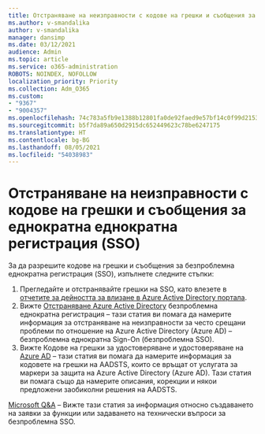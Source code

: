 ```yaml
---
title: Отстраняване на неизправности с кодове на грешки и съобщения за еднократна еднократна регистрация (SSO)
ms.author: v-smandalika
author: v-smandalika
manager: dansimp
ms.date: 03/12/2021
audience: Admin
ms.topic: article
ms.service: o365-administration
ROBOTS: NOINDEX, NOFOLLOW
localization_priority: Priority
ms.collection: Adm_O365
ms.custom:
- "9367"
- "9004357"
ms.openlocfilehash: 74c783a5fb9e1388b12801fa0de92faed9e57bf14c0f99d21539e17bf1b1c284
ms.sourcegitcommit: b5f7da89a650d2915dc652449623c78be6247175
ms.translationtype: HT
ms.contentlocale: bg-BG
ms.lasthandoff: 08/05/2021
ms.locfileid: "54038983"
---
```

# <a name="troubleshoot-seamless-single-sign-on-sso-error-codes-and-messages"></a>Отстраняване на неизправности с кодове на грешки и съобщения за еднократна еднократна регистрация (SSO)

За да разрешите кодове на грешки и съобщения за безпроблемна еднократна регистрация (SSO), изпълнете следните стъпки:

1. Прегледайте и отстранявайте грешки на SSO, като влезете в [отчетите за дейността за влизане в Azure Active Directory портала](https://docs.microsoft.com/azure/active-directory/reports-monitoring/concept-sign-ins).
2. Вижте [Отстраняване Azure Active Directory](https://docs.microsoft.com/azure/active-directory/hybrid/tshoot-connect-sso#sign-in-failure-reasons-in-the-azure-active-directory-admin-center-needs-a-premium-license) безпроблемна еднократна регистрация – тази статия ви помага да намерите информация за отстраняване на неизправности за често срещани проблеми по отношение на Azure Active Directory (Azure AD) – безпроблемна еднократна Sign-On (безпроблемна SSO).
3. Вижте Кодове на грешки за удостоверяване и удостоверяване на [Azure AD](https://docs.microsoft.com/azure/active-directory/develop/reference-aadsts-error-codes#lookup-current-error-code-information) – тази статия ви помага да намерите информация за кодовете на грешки на AADSTS, които се връщат от услугата за маркери за защита на Azure Active Directory (Azure AD). Тази статия ви помага също да намерите описания, корекции и някои предложени заобиколни решения на AADSTS.

[Microsoft Q&A](https://docs.microsoft.com/answers/topics/azure-ad-single-sign-on.html) – Вижте тази статия за информация относно създаването на заявки за функции или задаването на технически въпроси за безпроблемна SSO.


